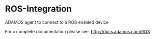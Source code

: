# ROS-Integration
ADAMOS agent to connect to a ROS enabled device

For a complete documentation please see: http://docs.adamos.com/ROS
